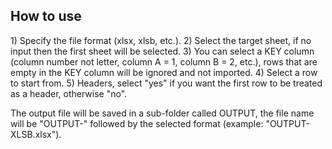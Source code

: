<h2>How to use</h2>  
1) Specify the file format (xlsx, xlsb, etc.).  
2) Select the target sheet, if no input then the first sheet will be selected.  
3) You can select a KEY column (column number not letter, column A = 1, column B = 2, etc.), rows that are empty in the KEY column will be ignored and not imported.  
4) Select a row to start from.  
5) Headers, select "yes" if you want the first row to be treated as a header, otherwise "no".  
  
The output file will be saved in a sub-folder called OUTPUT, the file name will be "OUTPUT-" followed by the selected format (example: "OUTPUT-XLSB.xlsx").
